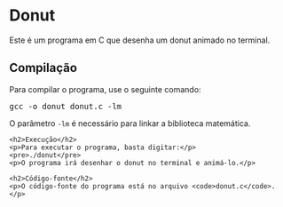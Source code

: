 <!DOCTYPE html>
<html>

<head>
    <title>Donut</title>
</head>

<body>
    <h1>Donut</h1>
    <p>Este é um programa em C que desenha um donut animado no terminal.</p>
    <h2>Compilação</h2>
    <p>Para compilar o programa, use o seguinte comando:</p>
    <pre>gcc -o donut donut.c -lm</pre>
    <p>O parâmetro <code>-lm</code> é necessário para linkar a biblioteca matemática.</p>

    <h2>Execução</h2>
    <p>Para executar o programa, basta digitar:</p>
    <pre>./donut</pre>
    <p>O programa irá desenhar o donut no terminal e animá-lo.</p>

    <h2>Código-fonte</h2>
    <p>O código-fonte do programa está no arquivo <code>donut.c</code>.</p>
</body>

</html>